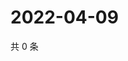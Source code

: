 # 2022-04-09

共 0 条

<!-- BEGIN WEIBO -->
<!-- 最后更新时间 Sat Apr 09 2022 11:23:54 GMT+0800 (China Standard Time) -->

<!-- END WEIBO -->
